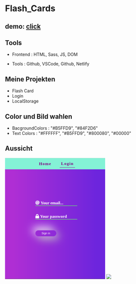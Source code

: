 # Flash_Cards

## demo: [click](https://flashcard-project.netlify.app/) 

## Tools

- Frontend : HTML, Sass, JS, DOM

- Tools : Github, VSCode, Github, Netlify 

## Meine Projekten

- Flash Card
- Login
- LocalStorage

## Color und Bild wahlen

- BacgroundColors   : "#B5FFD9", "#84F2D6"
- Text Colors       : "#FFFFFF", "#B5FFD9", "#800080", "#00000"

## Aussicht

<img src="ss-login.png" height="400" /> <img src="images/ss.png" height="400"/>
